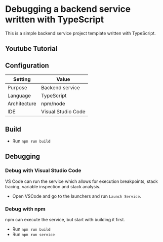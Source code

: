 # Debugging a backend service written with TypeScript
This is a simple backend service project template written with TypeScript. 

## Youtube Tutorial


## Configuration
| Setting | Value |
| --- | --- |
| Purpose | Backend service |
| Language | TypeScript |
| Architecture | npm/node |
| IDE | Visual Studio Code |


## Build

* Run `npm run build`


## Debugging

### Debug with Visual Studio Code
VS Code can run the service which allows for execution breakpoints, stack tracing, variable inspection and stack analysis. 

* Open VSCode and go to the launchers and run `Launch Service`.


### Debug with npm
npm can execute the service, but start with building it first.

* Run `npm run build`
* Run `npm run service`